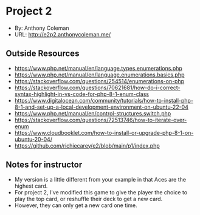 # Project 2
+ By: Anthony Coleman
+ URL: <http://e2p2.anthonycoleman.me/>

## Outside Resources
+ <https://www.php.net/manual/en/language.types.enumerations.php>
+ <https://www.php.net/manual/en/language.enumerations.basics.php>
+ <https://stackoverflow.com/questions/254514/enumerations-on-php>
+ <https://stackoverflow.com/questions/70621681/how-do-i-correct-syntax-highlight-in-vs-code-for-php-8-1-enum-class>
+ <https://www.digitalocean.com/community/tutorials/how-to-install-php-8-1-and-set-up-a-local-development-environment-on-ubuntu-22-04>
+ <https://www.php.net/manual/en/control-structures.switch.php>
+ <https://stackoverflow.com/questions/72513746/how-to-iterate-over-enum>
+ <https://www.cloudbooklet.com/how-to-install-or-upgrade-php-8-1-on-ubuntu-20-04/>
+ <https://github.com/richiecarey/e2/blob/main/p1/index.php>

## Notes for instructor
+ My version is a little different from your example in that Aces are the highest card.
+ For project 2, I've modified this game to give the player the choice to play the top card, or reshuffle their deck to get a new card.
+ However, they can only get a new card one time.